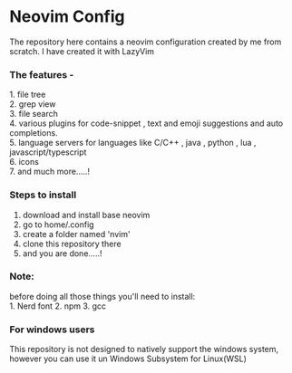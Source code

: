 <h1>Neovim Config</h1>
The repository here contains a neovim configuration created by me from scratch.
I have created it with LazyVim

<h3>The features -</h3>
1. file tree<br>
2. grep view<br>
3. file search<br>
4. various plugins for code-snippet , text and emoji suggestions and auto completions.<br>
5. language servers for languages like C/C++ , java , python , lua , javascript/typescript<br>
6. icons<br>
7. and much more.....!

<h3>Steps to install</h3>

1. download and install base neovim<br>
2. go to home/.config<br>
3. create a folder named 'nvim'<br>
4. clone this repository there
5. and you are done.....!

<h3>Note:</h3>
before doing all those things you'll need to install:<br>
1. Nerd font
2. npm
3. gcc

<h3>For windows users</h3>
This repository is not designed to natively support the windows system, however you can use it un Windows Subsystem for Linux(WSL)
      
